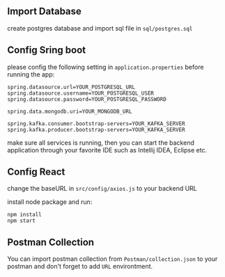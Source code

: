 ## Import Database

create postgres database and import sql file in `sql/postgres.sql`

## Config Sring boot

please config the following setting in `application.properties` before running the app:

```Shell
spring.datasource.url=YOUR_POSTGRESQL_URL
spring.datasource.username=YOUR_POSTGRESQL_USER
spring.datasource.password=YOUR_POSTGRESQL_PASSWORD

spring.data.mongodb.uri=YOUR_MONGODB_URL

spring.kafka.consumer.bootstrap-servers=YOUR_KAFKA_SERVER
spring.kafka.producer.bootstrap-servers=YOUR_KAFKA_SERVER
```

make sure all services is running, then you can start the backend application through your favorite IDE such as Intellij IDEA, Eclipse etc.

## Config React

change the baseURL in `src/config/axios.js` to your backend URL

install node package and run:

```Shell
npm install
npm start
```

## Postman Collection

You can import postman collection from `Postman/collection.json` to your postman and don't forget to add `URL` environtment.
